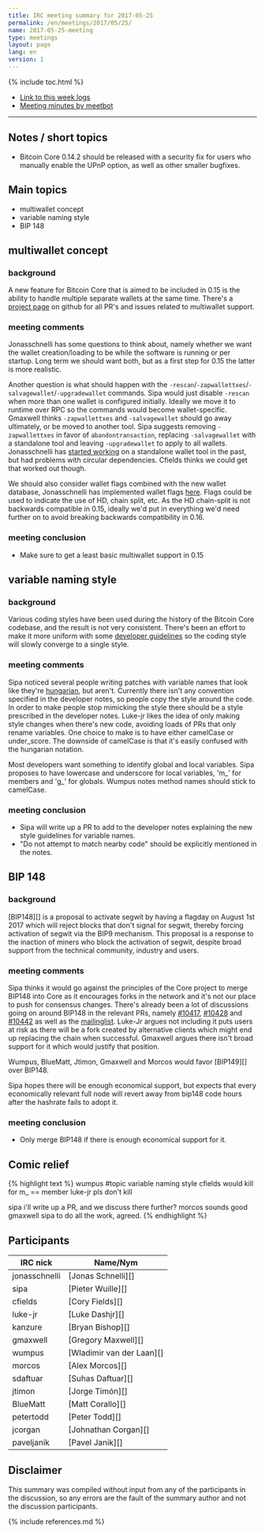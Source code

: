 ```yaml
---
title: IRC meeting summary for 2017-05-25
permalink: /en/meetings/2017/05/25/
name: 2017-05-25-meeting
type: meetings
layout: page
lang: en
version: 1
---
```

{% include toc.html %}
 
- [Link to this week logs](https://botbot.me/freenode/bitcoin-core-dev/2017-05-25/?msg=86142878&page=2)
- [Meeting minutes by meetbot](http://www.erisian.com.au/meetbot/bitcoin-core-dev/2017/bitcoin-core-dev.2017-05-25-19.00.html)
 
---

## Notes / short topics

- Bitcoin Core 0.14.2 should be released with a security fix for users who manually enable the UPnP option, as well as other smaller bugfixes.

## Main topics

- multiwallet concept
- variable naming style
- BIP 148

## multiwallet concept

### background

A new feature for Bitcoin Core that is aimed to be included in 0.15 is the ability to handle multiple separate wallets at the same time. There's a [project page](https://github.com/bitcoin/bitcoin/projects/2) on github for all PR's and issues related to multiwallet support.

### meeting comments

Jonasschnelli has some questions to think about, namely whether we want the wallet creation/loading to be while the software is running or per startup. Long term we should want both, but as a first step for 0.15 the latter is more realistic.

Another question is what should happen with the `-rescan`/`-zapwallettxes`/`-salvagewallet`/`-upgradewallet` commands. Sipa would just disable `-rescan` when more than one wallet is configured initially. Ideally we move it to runtime over RPC so the commands would become wallet-specific. Gmaxwell thinks `-zapwallettxes` and `-salvagewallet` should go away ultimately, or be moved to another tool. Sipa suggests removing `-zapwallettxes` in favor of `abandontransaction`, replacing `-salvagewallet` with a standalone tool and leaving `-upgradewallet` to apply to all wallets. Jonasschnelli has [started working][#8745] on a standalone wallet tool in the past, but had problems with circular dependencies. Cfields thinks we could get that worked out though.

We should also consider wallet flags combined with the new wallet database, Jonasschnelli has implemented wallet flags [here](https://github.com/bitcoin/bitcoin/pull/9662/files#diff-b2bb174788c7409b671c46ccc86034bdR1357). Flags could be used to indicate the use of HD, chain split, etc. As the HD chain-split is not backwards compatible in 0.15, ideally we'd put in everything we'd need further on to avoid breaking backwards compatibility in 0.16. 

### meeting conclusion

- Make sure to get a least basic multiwallet support in 0.15 

## variable naming style

### background

Various coding styles have been used during the history of the Bitcoin Core codebase, and the result is not very consistent. There's been an effort to make it more uniform with some [developer guidelines](https://github.com/bitcoin/bitcoin/blob/master/doc/developer-notes.md) so the coding style will slowly converge to a single style.

### meeting comments

Sipa noticed several people writing patches with variable names that look like they're [hungarian](https://en.wikipedia.org/wiki/Hungarian_notation), but aren't. Currently there isn't any convention specified in the developer notes, so people copy the style around the code. In order to make people stop mimicking the style there should be a style prescribed in the developer notes. Luke-jr likes the idea of only making style changes when there's new code, avoiding loads of PRs that only rename variables. One choice to make is to have either camelCase or under_score. The downside of camelCase is that it's easily confused with the hungarian notation.

Most developers want something to identify global and local variables. Sipa proposes to have lowercase and underscore for local variables, 'm_' for members and 'g_' for globals. Wumpus notes method names should stick to camelCase.

### meeting conclusion

- Sipa will write up a PR to add to the developer notes explaining the new style guidelines for variable names.
- "Do not attempt to match nearby code" should be explicitly mentioned in the notes.

## BIP 148

### background

[BIP148][] is a proposal to activate segwit by having a flagday on August 1st 2017 which will reject blocks that don't signal for segwit, thereby forcing activation of segwit via the BIP9 mechanism. This proposal is a response to the inaction of miners who block the activation of segwit, despite broad support from the technical community, industry and users.

### meeting comments

Sipa thinks it would go against the principles of the Core project to merge BIP148 into Core as it encourages forks in the network and it's not our place to push for consensus changes. There's already been a lot of discussions going on around BIP148 in the relevant PRs, namely [#10417][], [#10428][] and [#10442][] as well as the [mailinglist](https://lists.linuxfoundation.org/pipermail/bitcoin-dev/2017-March/013714.html). Luke-Jr argues not including it puts users at risk as there will be a fork created by alternative clients which might end up replacing the chain when successful. Gmaxwell argues there isn't broad support for it which would justify that position.

Wumpus, BlueMatt, Jtimon, Gmaxwell and Morcos would favor [BIP149][] over BIP148.

Sipa hopes there will be enough economical support, but expects that every economically relevant full node will revert away from bip148 code hours after the hashrate fails to adopt it.

### meeting conclusion

- Only merge BIP148 if there is enough economical support for it.

## Comic relief

{% highlight text %}
wumpus           #topic variable naming style
cfields  would kill for m_ == member
luke-jr          pls don't kill


sipa             i'll write up a PR, and we discuss there further?
morcos           sounds good
gmaxwell         sipa to do all the work, agreed.
{% endhighlight %}

## Participants
 
| IRC nick        | Name/Nym                  |
|-----------------|---------------------------|
| jonasschnelli   | [Jonas Schnelli][]        |
| sipa            | [Pieter Wuille][]         |
| cfields         | [Cory Fields][]           |
| luke-jr         | [Luke Dashjr][]           |
| kanzure         | [Bryan Bishop][]          |
| gmaxwell        | [Gregory Maxwell][]       |
| wumpus          | [Wladimir van der Laan][] |
| morcos          | [Alex Morcos][]           |
| sdaftuar        | [Suhas Daftuar][]         |
| jtimon          | [Jorge Timón][]           |
| BlueMatt        | [Matt Corallo][]          |
| petertodd       | [Peter Todd][]            |
| jcorgan         | [Johnathan Corgan][]      |
| paveljanik      | [Pavel Janik][]           |

## Disclaimer
 
This summary was compiled without input from any of the participants in the discussion, so any errors are the fault of the summary author and not the discussion participants.

[#8745]: https://github.com/bitcoin/bitcoin/pull/8745
[#10417]: https://github.com/bitcoin/bitcoin/pull/10417
[#10428]: https://github.com/bitcoin/bitcoin/pull/10428
[#10442]: https://github.com/bitcoin/bitcoin/pull/10442

{% include references.md %}
